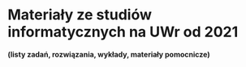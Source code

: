 # Materiały ze studiów informatycznych na UWr od 2021

**(listy zadań, rozwiązania,  wykłady, materiały pomocnicze)**


